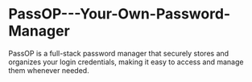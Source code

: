 # PassOP---Your-Own-Password-Manager
PassOP is a full-stack password manager that securely stores and organizes your login credentials, making it easy to access and manage them whenever needed.
